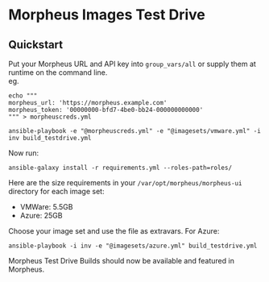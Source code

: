 # Morpheus Images Test Drive

## Quickstart

Put your Morpheus URL and API key into `group_vars/all` or supply them at runtime  on the command line.  
eg. 
```
echo """
morpheus_url: 'https://morpheus.example.com'
morpheus_token: '00000000-bfd7-4be0-bb24-000000000000'
""" > morpheuscreds.yml

ansible-playbook -e "@morpheuscreds.yml" -e "@imagesets/vmware.yml" -i inv build_testdrive.yml
```

Now run:
```
ansible-galaxy install -r requirements.yml --roles-path=roles/
```

Here are the size requirements in your `/var/opt/morpheus/morpheus-ui` directory for each image set:

- VMWare: 5.5GB
- Azure: 25GB

Choose your image set and use the file as extravars.  For Azure:
```
ansible-playbook -i inv -e "@imagesets/azure.yml" build_testdrive.yml
```

Morpheus Test Drive Builds should now be available and featured in Morpheus.